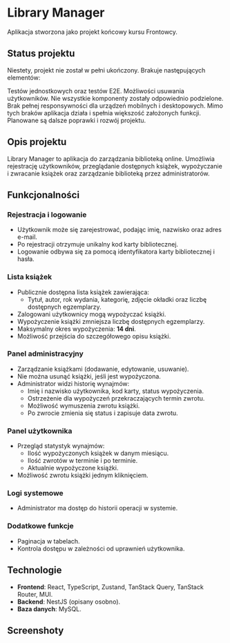 # Library Manager

Aplikacja stworzona jako projekt końcowy kursu Frontowcy.


## Status projektu
Niestety, projekt nie został w pełni ukończony. Brakuje następujących elementów:

Testów jednostkowych oraz testów E2E.
Możliwości usuwania użytkowników.
Nie wszystkie komponenty zostały odpowiednio podzielone.
Brak pełnej responsywności dla urządzeń mobilnych i desktopowych.
Mimo tych braków aplikacja działa i spełnia większość założonych funkcji. Planowane są dalsze poprawki i rozwój projektu.

## Opis projektu

Library Manager to aplikacja do zarządzania biblioteką online. Umożliwia rejestrację użytkowników, przeglądanie dostępnych książek, wypożyczanie i zwracanie książek oraz zarządzanie biblioteką przez administratorów.

## Funkcjonalności

### Rejestracja i logowanie
- Użytkownik może się zarejestrować, podając imię, nazwisko oraz adres e-mail.
- Po rejestracji otrzymuje unikalny kod karty bibliotecznej.
- Logowanie odbywa się za pomocą identyfikatora karty bibliotecznej i hasła.

### Lista książek
- Publicznie dostępna lista książek zawierająca:
    - Tytuł, autor, rok wydania, kategorię, zdjęcie okładki oraz liczbę dostępnych egzemplarzy.
- Zalogowani użytkownicy mogą wypożyczać książki.
- Wypożyczenie książki zmniejsza liczbę dostępnych egzemplarzy.
- Maksymalny okres wypożyczenia: **14 dni**.
- Możliwość przejścia do szczegółowego opisu książki.

### Panel administracyjny
- Zarządzanie książkami (dodawanie, edytowanie, usuwanie).
- Nie można usunąć książki, jeśli jest wypożyczona.
- Administrator widzi historię wynajmów:
    - Imię i nazwisko użytkownika, kod karty, status wypożyczenia.
    - Ostrzeżenie dla wypożyczeń przekraczających termin zwrotu.
    - Możliwość wymuszenia zwrotu książki.
    - Po zwrocie zmienia się status i zapisuje data zwrotu.

### Panel użytkownika
- Przegląd statystyk wynajmów:
    - Ilość wypożyczonych książek w danym miesiącu.
    - Ilość zwrotów w terminie i po terminie.
    - Aktualnie wypożyczone książki.
- Możliwość zwrotu książki jednym kliknięciem.

### Logi systemowe
- Administrator ma dostęp do historii operacji w systemie.

### Dodatkowe funkcje
- Paginacja w tabelach.
- Kontrola dostępu w zależności od uprawnień użytkownika.

## Technologie

- **Frontend**: React, TypeScript, Zustand, TanStack Query, TanStack Router, MUI.
- **Backend**: NestJS (opisany osobno).
- **Baza danych**: MySQL.

## Screenshoty






